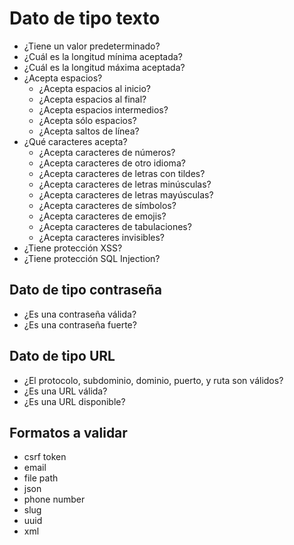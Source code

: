 <h1 id="text-data">Dato de tipo texto</h1>

- ¿Tiene un valor predeterminado?
- ¿Cuál es la longitud mínima aceptada?
- ¿Cuál es la longitud máxima aceptada?
- ¿Acepta espacios?
    - ¿Acepta espacios al inicio?
    - ¿Acepta espacios al final?
    - ¿Acepta espacios intermedios?
    - ¿Acepta sólo espacios?
    - ¿Acepta saltos de línea?
- ¿Qué caracteres acepta?
    - ¿Acepta caracteres de números?
    - ¿Acepta caracteres de otro idioma?
    - ¿Acepta caracteres de letras con tildes?
    - ¿Acepta caracteres de letras minúsculas?
    - ¿Acepta caracteres de letras mayúsculas?
    - ¿Acepta caracteres de símbolos?
    - ¿Acepta caracteres de emojis?
    - ¿Acepta caracteres de tabulaciones?
    - ¿Acepta caracteres invisibles?
- ¿Tiene protección XSS?
- ¿Tiene protección SQL Injection?

<h2 id="password">Dato de tipo contraseña</h2>

- ¿Es una contraseña válida?
- ¿Es una contraseña fuerte?

<h2 id="url">Dato de tipo URL</h2>

- ¿El protocolo, subdominio, dominio, puerto, y ruta son válidos?
- ¿Es una URL válida?
- ¿Es una URL disponible?

<h2 id="format">Formatos a validar</h2>

- csrf token
- email
- file path
- json
- phone number
- slug
- uuid
- xml